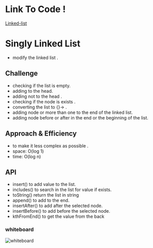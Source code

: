 # Link To Code !

[Linked-list ](https://github.com/IbrahimAljabr/data-structures-and-algorithms/blob/master/javascript/linkedList/linked-list.js)

# Singly Linked List

- modify the linked list .

## Challenge

- checking if the list is empty.
- adding to the head.
- adding not to the head .
- checking if the node is exists .
- converting the list to {}-> .
- adding node or more than one to the end of the linked list.
- adding node before or after in the end or the beginning of the list.

## Approach & Efficiency

- to make it less complex as possible .
- space: O(log 1)
- time: O(log n)

## API

- insert() to add value to the list.
- includes() to search in the list for value if exists.
- toString() return the list in string
- append() to add to the end.
- insertAfter() to add after the selected node.
- insertBefore() to add before the selected node.
- kthFromEnd() to get the value from the back

### whiteboard

![whiteboard](/code7.png)

